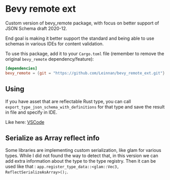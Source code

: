# Bevy remote ext

Custom version of bevy_remote package, with focus on better support of JSON Schema draft 2020-12.

End goal is making it better support the standard and being able to use schemas in various IDEs for content validation.

To use this package, add it to your `Cargo.toml` file (remember to remove the original `bevy_remote` dependency/feature):

```toml
[dependencies]
bevy_remote = {git = "https://github.com/Leinnan/bevy_remote_ext.git"}
```

## Using

If you have asset that are reflectable Rust type, you can call `export_type_json_schema_with_definitions` for that type and save the result in file and specify in IDE.

Like here: [VSCode](https://code.visualstudio.com/docs/languages/json#_mapping-to-a-schema-in-the-workspace)

## Serialize as Array reflect info

Some libraries are implementing custom serialization, like glam for various types. While I did not found the way to detect that, in this version we can add extra information about the type to the type registry.
Then it can be used like that : `app.register_type_data::<glam::Vec3, ReflectSerializeAsArray>();`.
